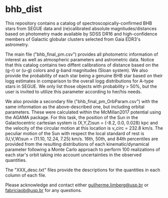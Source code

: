 # bhb_dist

This repository contains a catalog of spectroscopically-confirmed BHB stars from SEGUE data and (re)calibrated absolute magnitudes/distances based on photometry made available by SDSS DR16 and high-confidence members of Galactic globular clusters selected from Gaia EDR3's astrometry.   

The main file ("bhb_final_pm.csv") provides all photometric information of interest as well as atmospheric parameters and astrometric data. Notice that this catalog contains two diffent calibrations of distance based on the (g-r) or (u-g) colors and g-band magnitudes (Sloan system). We also provide the probability of each star being a genuine BHB star based on their logg estimates in comparison to the overall logg distributions for A-type stars in SEGUE. We only list those objects with probability > 50%, but the user is invited to utilize this parameter according to her/his needs. 

We also provide a secondary file ("bhb_final_pm_OrbParam.csv") with the same information as the above-described one, but including orbital parameters. These were calculated within the McMillan2017 potential using the AGAMA package. For this task, the position of the Sun in the Galactocentric cartesian system is (X,Y,Z)sun = (-8.2, 0.0, 0.028) kpc and the velocity of the circular motion at this location is v_circ = 232.8 km/s. The peculiar motion of the Sun with respect the local standard of rest is (U,V,W)sun = (11.10, 12.24, 7.25) km/s. 16th, 50th, and 84th percentiles are provided from the resulting distributions of each kinematic/dynamical parameter following a Monte Carlo approach to perform 100 realizations of each star's orbit taking into account uncertainties in the observed quantities.

The "XXX_desc.txt" files provide the descriptions for the quantities in each column of each file.  

Please acknowledge and contact either guilherme.limberg@usp.br or fabriciaob@usp.br for any questions.

